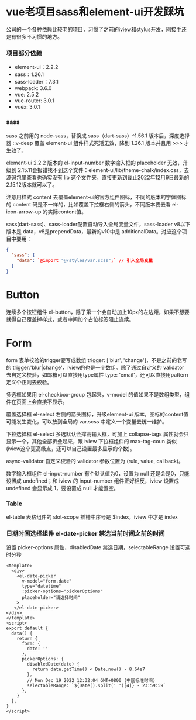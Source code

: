 # vue老项目sass和element-ui开发踩坑

公司的一个各种依赖比较老的项目，习惯了之前的iview和stylus开发，刚接手还是有很多不习惯的地方。

### 项目部分依赖
* element-ui：2.2.2
* sass：1.26.1
* sass-loader：7.3.1
* webpack: 3.6.0
* vue: 2.5.2
* vue-router: 3.0.1
* vuex: 3.0.1

### sass
sass 之前用的 node-sass，替换成 sass（dart-sass）^1.56.1 版本后，深度选择器 ::v-deep 覆盖 element-ui 组件样式死活无效，降到 1.26.1 版本并且用 >>> 才生效了。

element-ui 2.2.2 版本的 el-input-number 数字输入框的 placeholder 无效，升级到 2.15.11会报错找不到这个文件：element-ui/lib/theme-chalk/index.css，去源码包里查看也确实没有 lib 这个文件夹，直接更新到截止2022年12月9日最新的 2.15.12版本就可以了。

注意用样式 content 去覆盖element-ui的官方组件图标，不同的版本的字体图标的 content 码是不一样的，比如覆盖下拉框右侧的箭头，不同版本要去看 el-icon-arrow-up 的实际content值。

sass(dart-sass)、sass-loader配置自动导入全局变量文件，sass-loader v8以下版本是 data，v8是prependData，最新的v10中是 additionalData。对应这个项目中要用：

```json
{
  "sass": {
    "data": `@import "@/styles/var.scss";` // 引入全局变量
  }
}
```

# Button
连续多个按钮组件 el-button，除了第一个会自动加上10px的左边距，如果不想要就得自己覆盖掉样式，或者中间加个占位标签阻止连续。

# Form
form 表单校验的trigger要写成数组 trigger: ['blur', 'change']，不是之前的老写的 trigger:'blur|change'，iview的也是一个数组。除了通过自定义的 validator 去自定义校验，如邮箱可以直接用type属性 type: 'email'，还可以直接用pattern定义个正则去校验。

多选框如果用 el-checkbox-group 包起来，v-model 的值如果不是数组类型，组件在页面上会直接不显示。

覆盖选择框 el-select 右侧的箭头图标，升级element-ui 版本，图标的content值可能发生变化，可以放到全局的 var.scss 中定义一个变量去统一维护。

下拉选择框 el-select 多选默认会撑高输入框，可加上 collapse-tags 属性就会只显示一个，其他全部折叠起来，跟 iview 下拉框组件的 max-tag-coun 类似(iview这个更高级点，还可以自己设置最多显示的个数)。

async-validator 自定义校验的 validator 参数位置为 (rule, value, callback)。

数字输入框组件 el-input-number 有个默认值为0，设置为 null 还是会是0，只能设置成 undefined；和 iview 的 input-number 组件正好相反，iview 设置成 undefined 会显示成 1，要设置成 null 才能置空。

### Table
el-table 表格组件的 slot-scope 插槽中序号是 $index，iview 中才是 index

### 日期时间选择组件 el-date-picker 禁选当前时间之前的时间
设置 picker-options 属性，disabledDate 禁选日期，selectableRange 设置可选时分秒
```vue
<template>
  <div>
    <el-date-picker
      v-model="form.date"
      type="datetime"
      :picker-options="pickerOptions"
      placeholder="请选择时间"
    >
   </el-date-picker>
</div>
</template>
<script>
export default {
  data() {
    return {
      form: {
        date: ''
      },
      pickerOptions: {
        disabledDate(date) {
          return date.getTime() < Date.now() - 8.64e7
        },
        // Mon Dec 19 2022 12:32:04 GMT+0800 (中国标准时间)
        selectableRange: `${Date().split(' ')[4]} - 23:59:59`
      },
    }
  },
}
</script>
```
